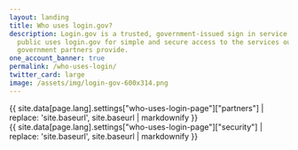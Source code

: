 ```yaml
---
layout: landing
title: Who uses login.gov?
description: Login.gov is a trusted, government-issued sign in service. The
  public uses login.gov for simple and secure access to the services our
  government partners provide.
one_account_banner: true
permalink: /who-uses-login/
twitter_card: large
image: /assets/img/login-gov-600x314.png
---
```

<aside class="who-uses-login">
  <div class="bg-primary-lightest">
    <div class="container who-uses-login">
      <div class="partners list">
        {{ site.data[page.lang].settings["who-uses-login-page"]["partners"] | replace: 'site.baseurl', site.baseurl | markdownify }}
      </div>
    </div>
  </div>

  <div>
    <div class="container who-uses-login">
      <div class="security">
        {{ site.data[page.lang].settings["who-uses-login-page"]["security"] | replace: 'site.baseurl', site.baseurl | markdownify }}
      </div>
    </div>
  </div>
</aside>

